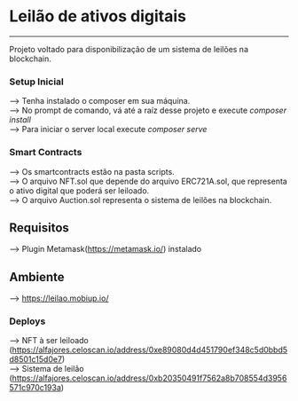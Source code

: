 # Leilão de ativos digitais
------

Projeto voltado para disponibilização de um sistema de leilões na blockchain.

### Setup Inicial
--> Tenha instalado o composer em sua máquina.<br>
--> No prompt de comando, vá até a raíz desse projeto e execute *composer install*<br>
--> Para iniciar o server local execute *composer serve*<br>

### Smart Contracts
--> Os smartcontracts estão na pasta scripts.<br>
--> O arquivo NFT.sol que depende do arquivo ERC721A.sol, que representa o ativo digital que poderá ser leiloado.<br>
--> O arquivo Auction.sol representa o sistema de leilões na blockchain.

## Requisitos
--> Plugin Metamask(https://metamask.io/) instalado<br>

## Ambiente
--> https://leilao.mobiup.io/<br>

### Deploys
--> NFT à ser leiloado (https://alfajores.celoscan.io/address/0xe89080d4d451790ef348c5d0bbd5d8501c15d0e7)<br>
--> Sistema de leilão (https://alfajores.celoscan.io/address/0xb20350491f7562a8b708554d3956571c970c193a)
